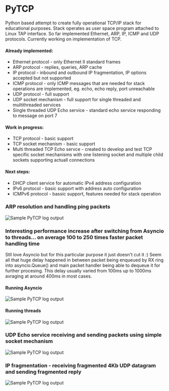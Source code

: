 # PyTCP

Python based attempt to create fully operational TCP/IP stack for educational purposes. Stack operates as user space program attached to Linux TAP interface. So far implemented Ethernet, ARP, IP, ICMP and UDP protocols. Currently working on implementation of TCP.

#### Already implemented:

 - Ethernet protocol - only Ethernet II standard frames
 - ARP protocol - replies, queries, ARP cache
 - IP protocol - inbound and outbound IP fragmentation, IP options accepted but not supported
 - ICMP protocol - only ICMP messages that are needed for stack operations are implemented, eg. echo, echo reply, port unreachable
 - UDP protocol - full support
 - UDP socket mechanism - full support for single threaded and multithreaded services
 - Single threaded UDP Echo service - standard echo service responding to message on port 7

#### Work in progress:

 - TCP protocol - basic support
 - TCP socket mechanism - basic support
 - Multi threaded TCP Echo servce - created to develop and test TCP specific socket mechanisms with one listening socket and multiple child sockets supporting actuall connections

#### Next steps:
 
 - DHCP client service for automatic IPv4 address configuration
 - IPv6 protocol - basic support with address auto configuration
 - ICMPv6 protocol - bassic support, features needed for stack operation


### ARP resolution and handling ping packets
![Sample PyTCP log output](https://github.com/ccie18643/PyTCP/blob/main/pictures/log_01.png)


### Interesting performance increase after switching from Asyncio to threads... on average 100 to 250 times faster packet handling time

Stll love Asyncio but for this particular purpose it just doesn't cut it :) Seem all that huge delay happened in between packet being enqueued by RX ring into asyncio.Queue() and main packet handler being able to dequeue it for further procesing. This delay usually varied from 100ms up to 1000ms avraging at around 400ms in most cases.

#### Running Asyncio
![Sample PyTCP log output](https://github.com/ccie18643/PyTCP/blob/main/pictures/log_02.png)

#### Running threads
![Sample PyTCP log output](https://github.com/ccie18643/PyTCP/blob/main/pictures/log_03.png)


### UDP Echo service receiving and sending packets using simple socket mechanism
![Sample PyTCP log output](https://github.com/ccie18643/PyTCP/blob/main/pictures/log_04.png)


### IP fragmentation - receiving fragmented 4Kb UDP datagram and sending fragmented reply
![Sample PyTCP log output](https://github.com/ccie18643/PyTCP/blob/main/pictures/log_05.png)
